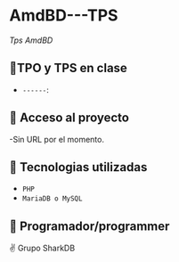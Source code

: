 # AmdBD---TPS

<em> Tps AmdBD </em>


## :hammer:TPO y TPS en clase
- `------`: 


## 📁 Acceso al proyecto
-Sin URL por el momento.

## :green_book: Tecnologias utilizadas
- `PHP`
- `MariaDB o MySQL`

## :memo: Programador/programmer
:v: Grupo SharkDB
